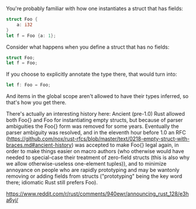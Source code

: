 You're probably familiar with how one instantiates a struct that has fields:

```rust
struct Foo {
    a: i32
}
let f = Foo {a: 1};
```

Consider what happens when you define a struct that has no fields:

```rust
struct Foo;
let f = Foo;
```

If you choose to explicitly annotate the type there, that would turn into:

```rust
let f: Foo = Foo;
```

And items in the global scope aren't allowed to have their types inferred, so that's how you get there.

There's actually an interesting history here: Ancient (pre-1.0) Rust allowed both Foo{} and Foo for instantiating empty structs, but because of parser ambiguities the Foo{} form was removed for some years. Eventually the parser ambiguity was resolved, and in the eleventh hour before 1.0 an RFC (https://github.com/nox/rust-rfcs/blob/master/text/0218-empty-struct-with-braces.md#ancient-history) was accepted to make Foo{} legal again, in order to make things easier on macro authors (who otherwise would have needed to special-case their treatment of zero-field structs (this is also why we allow otherwise-useless one-element tuples)), and to minimize annoyance on people who are rapidly prototyping and may be wantonly removing or adding fields from structs ("prototyping" being the key word there; idiomatic Rust still prefers Foo).


https://www.reddit.com/r/rust/comments/940ewr/announcing_rust_128/e3ha6yj/
